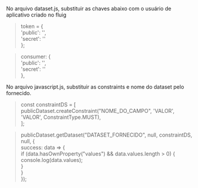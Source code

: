 No arquivo dataset.js, substituir as chaves abaixo com o usuário de aplicativo criado no fluig  
>token = {  
                'public': '',  
                'secret': ''  
        };  
        
>consumer: {  
                'public': '',   
                'secret': ''   
            }, 
            
No arquivo javascript.js, substituir as constraints e nome do dataset pelo fornecido.  

>const constraintDS = [  
    publicDataset.createConstraint("NOME_DO_CAMPO", 'VALOR', 'VALOR', ConstraintType.MUST),  
];  

>publicDataset.getDataset("DATASET_FORNECIDO", null, constraintDS, null, {  
    success: data => {  
      if (data.hasOwnProperty("values") && data.values.length > 0) {  
        console.log(data.values);  
      }  
    }  
});
